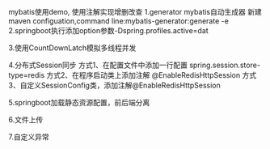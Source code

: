mybatis使用demo, 使用注解实现增删改查
1.generator mybatis自动生成器
新建maven configuation,command line:mybatis-generator:generate -e
2.springboot执行添加option参数-Dspring.profiles.active=dat

3.使用CountDownLatch模拟多线程并发

4.分布式Session同步
方式1、在配置文件中添加一行配置
spring.session.store-type=redis
方式2、在程序启动类上添加注解
@EnableRedisHttpSession
方式3、自定义SessionConfig类，添加注解@EnableRedisHttpSession

5.springboot加载静态资源配置，前后端分离

6.文件上传

7.自定义异常
